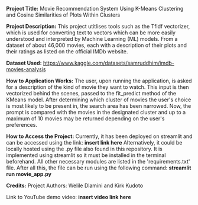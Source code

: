 **Project Title:** Movie Recommendation System Using K-Means Clustering and Cosine Similarities of Plots Within Clusters

**Project Description:**
This project utitlises tools such as the Tfidf vectorizer, which is used for converting text to vectors which can be more easily understood and interpreted by Machine Learning (ML) models. From a dataset of about 46,000 movies, each with a description of their plots and their ratings as listed on the official IMDb website.

**Dataset Used:** https://www.kaggle.com/datasets/samruddhim/imdb-movies-analysis

**How to Application Works:**
The user, upon running the application, is asked for a description of the kind of movie they want to watch. This input is then vectorized behind the scenes, passed to the fit_predict method of the KMeans model. After determining which cluster of movies the user's choice is most likely to be present in, the search area has been narrowed. Now, the prompt is compared with the movies in the designated cluster and up to a maximum of 10 movies may be returned depending on the user's preferences.

**How to Access the Project:**
Currently, it has been deployed on streamlit and can be accessed using the link: **insert link here** 
Alternatively, it could be locally hosted using the .py file also found in this repository. It is implemented using streamlit so it must be installed in the terminal beforehand. All other necessary modules are listed in the 'requirements.txt' file. After all this, the file can be run using the following command:
**streamlit run movie_app.py**

**Credits:**
Project Authors: Welile Dlamini and Kirk Kudoto

Link to YouTube demo video: **insert video link here**
